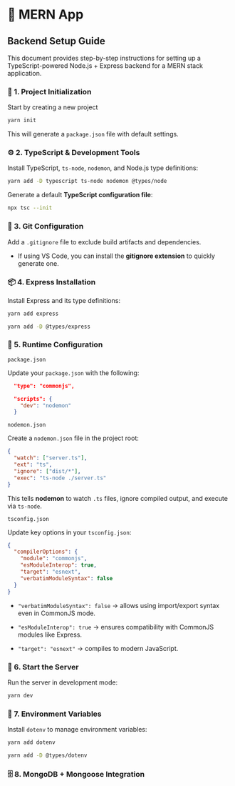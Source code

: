 # 🚀 MERN App

## Backend Setup Guide

This document provides step-by-step instructions for setting up a TypeScript-powered Node.js + Express backend for a MERN stack application.

### 📂 1. Project Initialization

Start by creating a new project

```bash
yarn init
```

This will generate a `package.json` file with default settings.

### ⚙️ 2. TypeScript & Development Tools

Install TypeScript, `ts-node`, `nodemon`, and Node.js type definitions:

```bash
yarn add -D typescript ts-node nodemon @types/node
```

Generate a default **TypeScript configuration file**:

```bash
npx tsc --init
```

### 📝 3. Git Configuration

Add a `.gitignore` file to exclude build artifacts and dependencies.

- If using VS Code, you can install the **gitignore extension** to quickly generate one.

### 📦 4. Express Installation

Install Express and its type definitions:

```bash
yarn add express

yarn add -D @types/express
```

### 🔧 5. Runtime Configuration

`package.json`

Update your `package.json` with the following:

```json
  "type": "commonjs",

  "scripts": {
    "dev": "nodemon"
  }
```

`nodemon.json`

Create a `nodemon.json` file in the project root:

```json
{
  "watch": ["server.ts"],
  "ext": "ts",
  "ignore": ["dist/*"],
  "exec": "ts-node ./server.ts"
}
```

This tells **nodemon** to watch `.ts` files, ignore compiled output, and execute via `ts-node`.

`tsconfig.json`

Update key options in your `tsconfig.json`:

```json
{
  "compilerOptions": {
    "module": "commonjs",
    "esModuleInterop": true,
    "target": "esnext",
    "verbatimModuleSyntax": false
  }
}
```

- `"verbatimModuleSyntax": false` → allows using import/export syntax even in CommonJS mode.

- `"esModuleInterop": true` → ensures compatibility with CommonJS modules like Express.

- `"target": "esnext"` → compiles to modern JavaScript.

### 🚀 6. Start the Server

Run the server in development mode:

```bash
yarn dev
```

### 🌱 7. Environment Variables

Install `dotenv` to manage environment variables:

```bash
yarn add dotenv

yarn add -D @types/dotenv
```

### 🗄️ 8. MongoDB + Mongoose Integration
